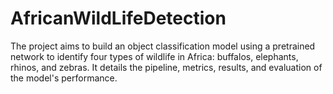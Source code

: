 # AfricanWildLifeDetection
 The project aims to build an object classification model using a pretrained network to identify four types of wildlife in Africa: buffalos, elephants, rhinos, and zebras. It details the pipeline, metrics, results, and evaluation of the model's performance.
